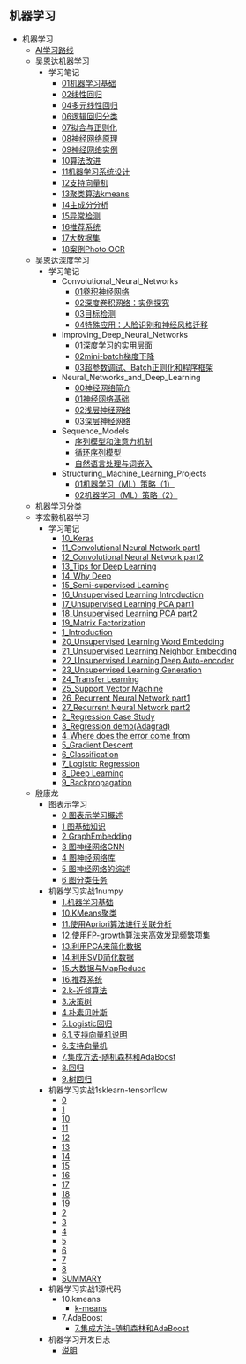 ## 机器学习
- 机器学习
  - [AI学习路线](机器学习/AI学习路线.md)
  - 吴恩达机器学习
    - 学习笔记
      - [01机器学习基础](机器学习/吴恩达机器学习/学习笔记/01机器学习基础.md)
      - [02线性回归](机器学习/吴恩达机器学习/学习笔记/02线性回归.md)
      - [04多元线性回归](机器学习/吴恩达机器学习/学习笔记/04多元线性回归.md)
      - [06逻辑回归分类](机器学习/吴恩达机器学习/学习笔记/06逻辑回归分类.md)
      - [07拟合与正则化](机器学习/吴恩达机器学习/学习笔记/07拟合与正则化.md)
      - [08神经网络原理](机器学习/吴恩达机器学习/学习笔记/08神经网络原理.md)
      - [09神经网络实例](机器学习/吴恩达机器学习/学习笔记/09神经网络实例.md)
      - [10算法改进](机器学习/吴恩达机器学习/学习笔记/10算法改进.md)
      - [11机器学习系统设计](机器学习/吴恩达机器学习/学习笔记/11机器学习系统设计.md)
      - [12支持向量机](机器学习/吴恩达机器学习/学习笔记/12支持向量机.md)
      - [13聚类算法kmeans](机器学习/吴恩达机器学习/学习笔记/13聚类算法kmeans.md)
      - [14主成分分析](机器学习/吴恩达机器学习/学习笔记/14主成分分析.md)
      - [15异常检测](机器学习/吴恩达机器学习/学习笔记/15异常检测.md)
      - [16推荐系统](机器学习/吴恩达机器学习/学习笔记/16推荐系统.md)
      - [17大数据集](机器学习/吴恩达机器学习/学习笔记/17大数据集.md)
      - [18案例Photo OCR](机器学习/吴恩达机器学习/学习笔记/18案例Photo%20OCR.md)
  - 吴恩达深度学习
    - 学习笔记
      - Convolutional_Neural_Networks
        - [01卷积神经网络](机器学习/吴恩达深度学习/学习笔记/Convolutional_Neural_Networks/01卷积神经网络.md)
        - [02深度卷积网络：实例探究](机器学习/吴恩达深度学习/学习笔记/Convolutional_Neural_Networks/02深度卷积网络：实例探究.md)
        - [03目标检测](机器学习/吴恩达深度学习/学习笔记/Convolutional_Neural_Networks/03目标检测.md)
        - [04特殊应用：人脸识别和神经风格迁移](机器学习/吴恩达深度学习/学习笔记/Convolutional_Neural_Networks/04特殊应用：人脸识别和神经风格迁移.md)
      - Improving_Deep_Neural_Networks
        - [01深度学习的实用层面](机器学习/吴恩达深度学习/学习笔记/Improving_Deep_Neural_Networks/01深度学习的实用层面.md)
        - [02mini-batch梯度下降](机器学习/吴恩达深度学习/学习笔记/Improving_Deep_Neural_Networks/02mini-batch梯度下降.md)
        - [03超参数调试、Batch正则化和程序框架](机器学习/吴恩达深度学习/学习笔记/Improving_Deep_Neural_Networks/03超参数调试、Batch正则化和程序框架.md)
      - Neural_Networks_and_Deep_Learning
        - [00神经网络简介](机器学习/吴恩达深度学习/学习笔记/Neural_Networks_and_Deep_Learning/00神经网络简介.md)
        - [01神经网络基础](机器学习/吴恩达深度学习/学习笔记/Neural_Networks_and_Deep_Learning/01神经网络基础.md)
        - [02浅层神经网络](机器学习/吴恩达深度学习/学习笔记/Neural_Networks_and_Deep_Learning/02浅层神经网络.md)
        - [03深层神经网络](机器学习/吴恩达深度学习/学习笔记/Neural_Networks_and_Deep_Learning/03深层神经网络.md)
      - Sequence_Models
        - [序列模型和注意力机制](机器学习/吴恩达深度学习/学习笔记/Sequence_Models/序列模型和注意力机制.md)
        - [循环序列模型](机器学习/吴恩达深度学习/学习笔记/Sequence_Models/循环序列模型.md)
        - [自然语言处理与词嵌入](机器学习/吴恩达深度学习/学习笔记/Sequence_Models/自然语言处理与词嵌入.md)
      - Structuring_Machine_Learning_Projects
        - [01机器学习（ML）策略（1）](机器学习/吴恩达深度学习/学习笔记/Structuring_Machine_Learning_Projects/01机器学习（ML）策略（1）.md)
        - [02机器学习（ML）策略（2）](机器学习/吴恩达深度学习/学习笔记/Structuring_Machine_Learning_Projects/02机器学习（ML）策略（2）.md)
  - [机器学习分类](机器学习/机器学习分类.md)
  - 李宏毅机器学习
    - 学习笔记
      - [10_Keras](机器学习/李宏毅机器学习/学习笔记/10_Keras.md)
      - [11_Convolutional Neural Network part1](机器学习/李宏毅机器学习/学习笔记/11_Convolutional%20Neural%20Network%20part1.md)
      - [12_Convolutional Neural Network part2](机器学习/李宏毅机器学习/学习笔记/12_Convolutional%20Neural%20Network%20part2.md)
      - [13_Tips for Deep Learning](机器学习/李宏毅机器学习/学习笔记/13_Tips%20for%20Deep%20Learning.md)
      - [14_Why Deep](机器学习/李宏毅机器学习/学习笔记/14_Why%20Deep.md)
      - [15_Semi-supervised Learning](机器学习/李宏毅机器学习/学习笔记/15_Semi-supervised%20Learning.md)
      - [16_Unsupervised Learning Introduction](机器学习/李宏毅机器学习/学习笔记/16_Unsupervised%20Learning%20Introduction.md)
      - [17_Unsupervised Learning PCA part1](机器学习/李宏毅机器学习/学习笔记/17_Unsupervised%20Learning%20PCA%20part1.md)
      - [18_Unsupervised Learning PCA part2](机器学习/李宏毅机器学习/学习笔记/18_Unsupervised%20Learning%20PCA%20part2.md)
      - [19_Matrix Factorization](机器学习/李宏毅机器学习/学习笔记/19_Matrix%20Factorization.md)
      - [1_Introduction](机器学习/李宏毅机器学习/学习笔记/1_Introduction.md)
      - [20_Unsupervised Learning Word Embedding](机器学习/李宏毅机器学习/学习笔记/20_Unsupervised%20Learning%20Word%20Embedding.md)
      - [21_Unsupervised Learning Neighbor Embedding](机器学习/李宏毅机器学习/学习笔记/21_Unsupervised%20Learning%20Neighbor%20Embedding.md)
      - [22_Unsupervised Learning Deep Auto-encoder](机器学习/李宏毅机器学习/学习笔记/22_Unsupervised%20Learning%20Deep%20Auto-encoder.md)
      - [23_Unsupervised Learning Generation](机器学习/李宏毅机器学习/学习笔记/23_Unsupervised%20Learning%20Generation.md)
      - [24_Transfer Learning](机器学习/李宏毅机器学习/学习笔记/24_Transfer%20Learning.md)
      - [25_Support Vector Machine](机器学习/李宏毅机器学习/学习笔记/25_Support%20Vector%20Machine.md)
      - [26_Recurrent Neural Network part1](机器学习/李宏毅机器学习/学习笔记/26_Recurrent%20Neural%20Network%20part1.md)
      - [27_Recurrent Neural Network part2](机器学习/李宏毅机器学习/学习笔记/27_Recurrent%20Neural%20Network%20part2.md)
      - [2_Regression Case Study](机器学习/李宏毅机器学习/学习笔记/2_Regression%20Case%20Study.md)
      - [3_Regression demo(Adagrad)](机器学习/李宏毅机器学习/学习笔记/3_Regression%20demo(Adagrad).md)
      - [4_Where does the error come from](机器学习/李宏毅机器学习/学习笔记/4_Where%20does%20the%20error%20come%20from.md)
      - [5_Gradient Descent](机器学习/李宏毅机器学习/学习笔记/5_Gradient%20Descent.md)
      - [6_Classification](机器学习/李宏毅机器学习/学习笔记/6_Classification.md)
      - [7_Logistic Regression](机器学习/李宏毅机器学习/学习笔记/7_Logistic%20Regression.md)
      - [8_Deep Learning](机器学习/李宏毅机器学习/学习笔记/8_Deep%20Learning.md)
      - [9_Backpropagation](机器学习/李宏毅机器学习/学习笔记/9_Backpropagation.md)
  - 殷康龙
    - 图表示学习
      - [0 图表示学习概述](机器学习/殷康龙/图表示学习/0%20图表示学习概述.md)
      - [1 图基础知识](机器学习/殷康龙/图表示学习/1%20图基础知识.md)
      - [2 GraphEmbedding](机器学习/殷康龙/图表示学习/2%20GraphEmbedding.md)
      - [3 图神经网络GNN](机器学习/殷康龙/图表示学习/3%20图神经网络GNN.md)
      - [4 图神经网络库](机器学习/殷康龙/图表示学习/4%20图神经网络库.md)
      - [5 图神经网络的综述](机器学习/殷康龙/图表示学习/5%20图神经网络的综述.md)
      - [6 图分类任务](机器学习/殷康龙/图表示学习/6%20图分类任务.md)
    - 机器学习实战1numpy
      - [1.机器学习基础](机器学习/殷康龙/机器学习实战1numpy/1.机器学习基础.md)
      - [10.KMeans聚类](机器学习/殷康龙/机器学习实战1numpy/10.KMeans聚类.md)
      - [11.使用Apriori算法进行关联分析](机器学习/殷康龙/机器学习实战1numpy/11.使用Apriori算法进行关联分析.md)
      - [12.使用FP-growth算法来高效发现频繁项集](机器学习/殷康龙/机器学习实战1numpy/12.使用FP-growth算法来高效发现频繁项集.md)
      - [13.利用PCA来简化数据](机器学习/殷康龙/机器学习实战1numpy/13.利用PCA来简化数据.md)
      - [14.利用SVD简化数据](机器学习/殷康龙/机器学习实战1numpy/14.利用SVD简化数据.md)
      - [15.大数据与MapReduce](机器学习/殷康龙/机器学习实战1numpy/15.大数据与MapReduce.md)
      - [16.推荐系统](机器学习/殷康龙/机器学习实战1numpy/16.推荐系统.md)
      - [2.k-近邻算法](机器学习/殷康龙/机器学习实战1numpy/2.k-近邻算法.md)
      - [3.决策树](机器学习/殷康龙/机器学习实战1numpy/3.决策树.md)
      - [4.朴素贝叶斯](机器学习/殷康龙/机器学习实战1numpy/4.朴素贝叶斯.md)
      - [5.Logistic回归](机器学习/殷康龙/机器学习实战1numpy/5.Logistic回归.md)
      - [6.1.支持向量机说明](机器学习/殷康龙/机器学习实战1numpy/6.1.支持向量机说明.md)
      - [6.支持向量机](机器学习/殷康龙/机器学习实战1numpy/6.支持向量机.md)
      - [7.集成方法-随机森林和AdaBoost](机器学习/殷康龙/机器学习实战1numpy/7.集成方法-随机森林和AdaBoost.md)
      - [8.回归](机器学习/殷康龙/机器学习实战1numpy/8.回归.md)
      - [9.树回归](机器学习/殷康龙/机器学习实战1numpy/9.树回归.md)
    - 机器学习实战1sklearn-tensorflow
      - [0](机器学习/殷康龙/机器学习实战1sklearn-tensorflow/0.md)
      - [1](机器学习/殷康龙/机器学习实战1sklearn-tensorflow/1.md)
      - [10](机器学习/殷康龙/机器学习实战1sklearn-tensorflow/10.md)
      - [11](机器学习/殷康龙/机器学习实战1sklearn-tensorflow/11.md)
      - [12](机器学习/殷康龙/机器学习实战1sklearn-tensorflow/12.md)
      - [13](机器学习/殷康龙/机器学习实战1sklearn-tensorflow/13.md)
      - [14](机器学习/殷康龙/机器学习实战1sklearn-tensorflow/14.md)
      - [15](机器学习/殷康龙/机器学习实战1sklearn-tensorflow/15.md)
      - [16](机器学习/殷康龙/机器学习实战1sklearn-tensorflow/16.md)
      - [17](机器学习/殷康龙/机器学习实战1sklearn-tensorflow/17.md)
      - [18](机器学习/殷康龙/机器学习实战1sklearn-tensorflow/18.md)
      - [19](机器学习/殷康龙/机器学习实战1sklearn-tensorflow/19.md)
      - [2](机器学习/殷康龙/机器学习实战1sklearn-tensorflow/2.md)
      - [3](机器学习/殷康龙/机器学习实战1sklearn-tensorflow/3.md)
      - [4](机器学习/殷康龙/机器学习实战1sklearn-tensorflow/4.md)
      - [5](机器学习/殷康龙/机器学习实战1sklearn-tensorflow/5.md)
      - [6](机器学习/殷康龙/机器学习实战1sklearn-tensorflow/6.md)
      - [7](机器学习/殷康龙/机器学习实战1sklearn-tensorflow/7.md)
      - [8](机器学习/殷康龙/机器学习实战1sklearn-tensorflow/8.md)
      - [SUMMARY](机器学习/殷康龙/机器学习实战1sklearn-tensorflow/SUMMARY.md)
    - 机器学习实战1源代码
      - 10.kmeans
        - [k-means](机器学习/殷康龙/机器学习实战1源代码/10.kmeans/k-means.md)
      - 7.AdaBoost
        - [7.集成方法-随机森林和AdaBoost](机器学习/殷康龙/机器学习实战1源代码/7.AdaBoost/7.集成方法-随机森林和AdaBoost.md)
    - 机器学习开发日志
      - [说明](机器学习/殷康龙/机器学习开发日志/说明.md)
